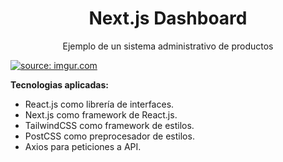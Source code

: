 <h1 align="center"><strong>Next.js Dashboard</strong></h1>
<p align="center">Ejemplo de un sistema administrativo de productos</p>

<a href="https://imgur.com/wqVQCzt"><img src="https://i.imgur.com/wqVQCzt.jpg" title="source: imgur.com" /></a>

<p><strong>Tecnologias aplicadas:</strong></p>
<ul>
<li>React.js como librería de interfaces.</li>
<li>Next.js como framework de React.js.</li>
<li>TailwindCSS como framework de estilos.</li>
<li>PostCSS como preprocesador de estilos.</li>
<li>Axios para peticiones a API.</li>
</ul>